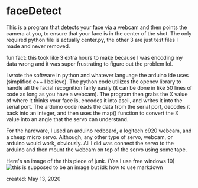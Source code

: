 # faceDetect
This is a program that detects your face via a webcam and then points the camera at you, to ensure that your face is in the center of the shot. The only required python file is actually center.py, the other 3 are just test files I made and never removed.

fun fact: this took like 3 extra hours to make because I was encoding my data wrong and it was super frustrating to figure out the problem lol.

I wrote the software in python and whatever language the arduino ide uses (simplified c++ I believe). The python code utilizes the opencv library to handle all the facial recognition fairly easily (it can be done in like 50 lines of code as long as you have a webcam). The program then grabs the X value of where it thinks your face is, encodes it into ascii, and writes it into the serial port. The arduino code reads the data from the serial port, decodes it back into an integer, and then uses the map() function to convert the X value into an angle that the servo can understand.

For the hardware, I used an arduino redboard, a logitech c920 webcam, and a cheap micro servo. Although, any other type of servo, webcam, or arduino would work, obviously. All I did was connect the servo to the arduino and then mount the webcam on top of the servo using some tape.

Here's an image of the this piece of junk. (Yes I use free windows 10)
![this is supposed to be an image but idk how to use markdown](https://imgur.com/a/L1b2zHO.png)

created: May 13, 2020
